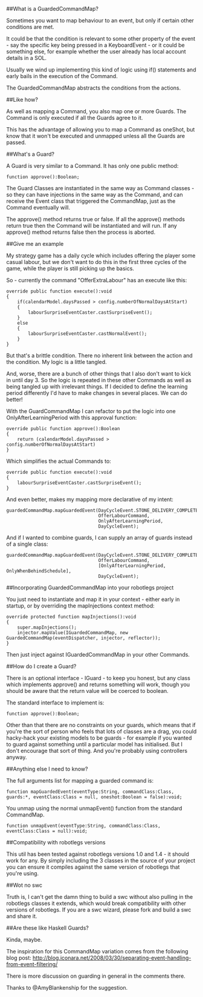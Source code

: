 ##What is a GuardedCommandMap?

Sometimes you want to map behaviour to an event, but only if certain other conditions are met.

It could be that the condition is relevant to some other property of the event - say the specific key being pressed in a KeyboardEvent - or it could be something else, for example whether the user already has local account details in a SOL.

Usually we wind up implementing this kind of logic using if() statements and early bails in the execution of the Command.

The GuardedCommandMap abstracts the conditions from the actions.

##Like how?

As well as mapping a Command, you also map one or more Guards. The Command is only executed if all the Guards agree to it.

This has the advantage of allowing you to map a Command as oneShot, but know that it won't be executed and unmapped unless all the Guards are passed.

##What's a Guard?

A Guard is very similar to a Command. It has only one public method: 
	
	function approve():Boolean;

The Guard Classes are instantiated in the same way as Command classes - so they can have injections in the same way as the Command, and can receive the Event class that triggered the CommandMap, just as the Command eventually will.

The approve() method returns true or false. If all the approve() methods return true then the Command will be instantiated and will run. If any approve() method returns false then the process is aborted.      

##Give me an example

My strategy game has a daily cycle which includes offering the player some casual labour, but we don't want to do this in the first three cycles of the game, while the player is still picking up the basics.

So - currently the command "OfferExtraLabour" has an execute like this:

	override public function execute():void 
	{
		if(calendarModel.daysPassed > config.numberOfNormalDaysAtStart)
		{
			labourSurpriseEventCaster.castSurpriseEvent();
		}
		else
		{
			labourSurpriseEventCaster.castNormalEvent();
		}
	}
	
But that's a brittle condition. There no inherent link between the action and the condition. My logic is a little tangled.

And, worse, there are a bunch of other things that I also don't want to kick in until day 3. So the logic is repeated in these other Commands as well as being tangled up with irrelevant things. If I decided to define the learning period differently I'd have to make changes in several places. We can do better!

With the GuardCommandMap I can refactor to put the logic into one OnlyAfterLearningPeriod with this approval function:

	override public function approve():Boolean 
	{
		return (calendarModel.daysPassed > config.numberOfNormalDaysAtStart)
	}
	
Which simplifies the actual Commands to:

    override public function execute():void 
	{
		labourSurpriseEventCaster.castSurpriseEvent();
	}    

And even better, makes my mapping more declarative of my intent:

	guardedCommandMap.mapGuardedEvent(DayCycleEvent.STONE_DELIVERY_COMPLETE, 
									  OfferLabourCommand, 
									  OnlyAfterLearningPeriod, 
									  DayCycleEvent);

And if I wanted to combine guards, I can supply an array of guards instead of a single class:

	guardedCommandMap.mapGuardedEvent(DayCycleEvent.STONE_DELIVERY_COMPLETE, 
									  OfferLabourCommand,
									  [OnlyAfterLearningPeriod, OnlyWhenBehindSchedule], 
									  DayCycleEvent);


##Incorporating GuardedCommandMap into your robotlegs project

You just need to instantiate and map it in your context - either early in startup, or by overriding the mapInjections context method:

	override protected function mapInjections():void
	{
		super.mapInjections();
		injector.mapValue(IGuardedCommandMap, new GuardedCommandMap(eventDispatcher, injector, reflector));
	}

Then just inject against IGuardedCommandMap in your other Commands.    

##How do I create a Guard?

There is an optional interface - IGuard - to keep you honest, but any class which implements approve() and returns something will work, though you should be aware that the return value will be coerced to boolean.

The standard interface to implement is:

	function approve():Boolean;      
	
Other than that there are no constraints on your guards, which means that if you're the sort of person who feels that lots of classes are a drag, you could hacky-hack your existing models to be guards - for example if you wanted to guard against something until a particular model has initialised. But I don't encourage that sort of thing. And you're probably using controllers anyway.


##Anything else I need to know?

The full arguments list for mapping a guarded command is:

	function mapGuardedEvent(eventType:String, commandClass:Class, guards:*, eventClass:Class = null, oneshot:Boolean = false):void;
	
You unmap using the normal unmapEvent() function from the standard CommandMap.

	function unmapEvent(eventType:String, commandClass:Class, eventClass:Class = null):void;
	

##Compatibility with robotlegs versions

This util has been tested against robotlegs versions 1.0 and 1.4 - it should work for any. By simply including the 3 classes in the source of your project you can ensure it compiles against the same version of robotlegs that you're using.                  


##Wot no swc

Truth is, I can't get the damn thing to build a swc without also pulling in the robotlegs classes it extends, which would break compatibility with other versions of robotlegs. If you are a swc wizard, please fork and build a swc and share it.

##Are these like Haskell Guards?

Kinda, maybe.

The inspiration for this CommandMap variation comes from the following blog post: http://blog.iconara.net/2008/03/30/separating-event-handling-from-event-filtering/

There is more discussion on guarding in general in the comments there.

Thanks to @AmyBlankenship for the suggestion.